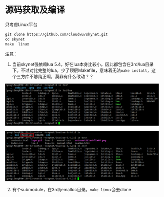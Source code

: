 # 源码获取及编译

只考虑Linux平台

```
git clone https://github.com/cloudwu/skynet.git
cd skynet
make  linux
```

注意：

1. 当前skynet强依赖lua 5.4，好在lua本身比较小。因此都包含在3rd/lua目录下。不过对比完整的lua，少了顶层Makefile，意味着无法```make install```，这个三方库不够纯正啊，莫非有什么改动？？

![20210313_143053_32](image/20210313_143053_32.png)

![20210313_143324_12](image/20210313_143324_12.png)

2. 有个submodule，在3rd/jemalloc目录。```make linux```会去clone
